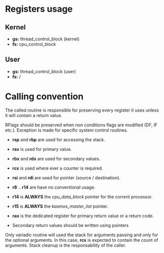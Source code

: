 # Registers usage

## Kernel

- **gs:** thread_control_block (kernel)
- **fs:** cpu_control_block

## User

- **gs:** thread_control_block (user)
- **fs:** /

# Calling convention

The called routine is responsible for preserving every register it uses unless it will contain a return value.

RFlags should be preserved when non conditions flags are modified (DF, IF etc.). Exception is made for specific system control routines.

- **rsp** and **rbp** are used for accessing the stack.
- **rax** is used for primary value.
- **rbx** and **rdx** are used for secondary values.
- **rcx** is used where ever a counter is required.
- **rsi** and **rdi** are used for pointer (source / destination).
- **r8** .. **r14** are have no conventional usage.

- **r14** is **ALWAYS** the *cpu_data_block* pointer for the corrent processor.
- **r15** is **ALWAYS** the *kasmos_master_list* pointer.

- **rax** is the dedicated register for primary return value or a return code.
- Secondary return values should be written using pointers

Only variadic routine will used the stack for arguments passing and only for the optional arguments. In this case, **rcx** is expected to contain the count of arguments. Stack cleanup is the responsability of the caller.

